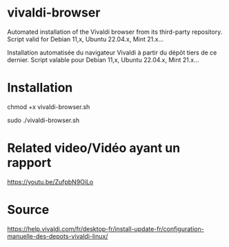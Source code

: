 # vivaldi-browser
Automated installation of the Vivaldi browser from its third-party repository.
Script valid for Debian 11,x, Ubuntu 22.04.x, Mint 21.x...

Installation automatisée du navigateur Vivaldi à partir du dépôt tiers de ce dernier. 
Script valable pour Debian 11,x, Ubuntu 22.04.x, Mint 21.x...

# Installation
chmod +x vivaldi-browser.sh

sudo ./vivaldi-browser.sh

# Related video/Vidéo ayant un rapport

https://youtu.be/ZufpbN9OiLo

# Source
https://help.vivaldi.com/fr/desktop-fr/install-update-fr/configuration-manuelle-des-depots-vivaldi-linux/
